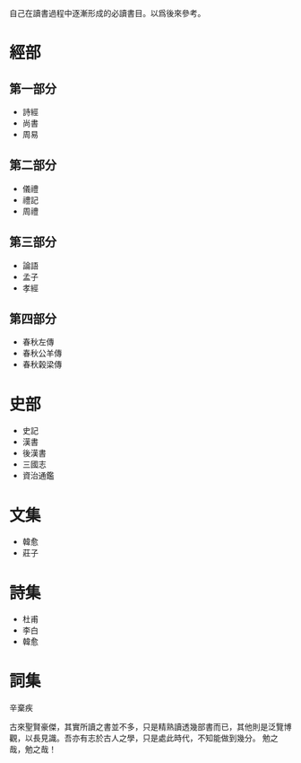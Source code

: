自己在讀書過程中逐漸形成的必讀書目。以爲後來參考。
# 經部
## 第一部分
- 詩經
- 尚書
- 周易
## 第二部分
- 儀禮
- 禮記
- 周禮
## 第三部分
- 論語
- 孟子
- 孝經
## 第四部分
- 春秋左傳
- 春秋公羊傳
- 春秋榖梁傳
# 史部
- 史記
- 漢書
- 後漢書
- 三國志
- 資治通鑑
# 文集
- 韓愈
- 莊子
# 詩集
- 杜甫
- 李白
- 韓愈
# 詞集
辛棄疾

古來聖賢豪傑，其實所讀之書並不多，只是精熟讀透幾部書而已，其他則是泛覽博觀，以長見識。吾亦有志於古人之學，只是處此時代，不知能做到幾分。
勉之哉，勉之哉！
